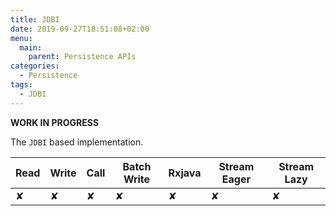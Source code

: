 ```yaml
---
title: JDBI
date: 2019-09-27T18:51:08+02:00
menu:
  main:
    parent: Persistence APIs
categories:
  - Persistence
tags:
  - JDBI
---
```


**WORK IN PROGRESS**

The `JDBI` based implementation.

| Read | Write | Call | Batch Write | Rxjava | Stream Eager | Stream Lazy |
|------|-------|------|-------------|--------|--------------|-------------|
| ✘    | ✘     | ✘    | ✘           | ✘      | ✘            | ✘           |
